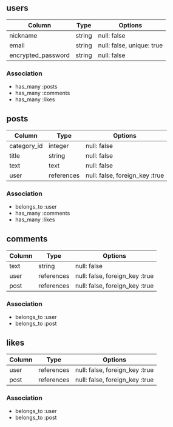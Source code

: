 ## users

| Column               | Type    | Options                   |
|--------------------- | ------- | ------------------------- |
| nickname             | string  | null: false               |
| email                | string  | null: false, unique: true |
| encrypted_password   | string  | null: false               |


### Association
- has_many :posts
- has_many :comments
- has_many :likes

## posts

| Column      | Type       | Options                        |
| ----------- | ---------- | ------------------------------ |
| category_id | integer    | null: false                    |
| title       | string     | null: false                    |
| text        | text       | null: false                    |
| user        | references | null: false, foreign_key :true |


### Association
- belongs_to :user
- has_many :comments
- has_many :likes


## comments

| Column | Type       | Options                        |
| ------ | ---------- | ------------------------------ |
| text   | string     | null: false                    |
| user   | references | null: false, foreign_key :true |
| post   | references | null: false, foreign_key :true |

### Association
- belongs_to :user
- belongs_to :post

## likes

| Column | Type       | Options                        |
| ------ | ---------- | ------------------------------ |
| user   | references | null: false, foreign_key :true |
| post   | references | null: false, foreign_key :true |


### Association
- belongs_to :user
- belongs_to :post
